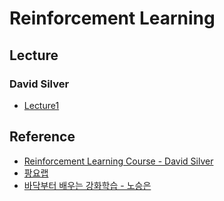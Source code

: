 # Reinforcement Learning

## Lecture
### David Silver
- [Lecture1](./lecture/david_silver/Lecture1.md)

## Reference
- [Reinforcement Learning Course - David Silver](https://www.youtube.com/watch?v=2pWv7GOvuf0&list=PLqYmG7hTraZBiG_XpjnPrSNw-1XQaM_gB)
- [팡요랩](https://www.youtube.com/channel/UCwkGvF7xKz2E0Lv-fZ9wv2g/videos)
- [바닥부터 배우는 강화학습 - 노승은](http://www.kyobobook.co.kr/product/detailViewKor.laf?ejkGb=KOR&mallGb=KOR&barcode=9788931463170)
